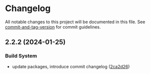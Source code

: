 # Changelog

All notable changes to this project will be documented in this file. See [commit-and-tag-version](https://github.com/absolute-version/commit-and-tag-version) for commit guidelines.

## 2.2.2 (2024-01-25)


### Build System

* update packages, introduce commit changelog ([2ca2d26](https://github.com/thewolmer/WolPortal/commits/2ca2d26390d467558dc6d7333f6189f995126b11))
